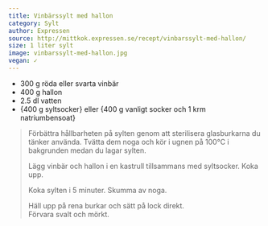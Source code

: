 ```yaml
---
title: Vinbärssylt med hallon
category: Sylt
author: Expressen
source: http://mittkok.expressen.se/recept/vinbarssylt-med-hallon/
size: 1 liter sylt
image: vinbarssylt-med-hallon.jpg
vegan: ✓
---
```


- 300 g röda eller svarta vinbär
- 400 g hallon
- 2.5 dl vatten
- {400 g syltsocker} eller {400 g vanligt socker och 1 krm natriumbensoat}

> Förbättra hållbarheten på sylten genom att sterilisera glasburkarna du tänker använda. Tvätta dem noga och kör i ugnen på 100°C i bakgrunden medan du lagar sylten.
> 
> Lägg vinbär och hallon i en kastrull tillsammans med syltsocker. Koka upp.
> 
> Koka sylten i 5 minuter. Skumma av noga.
> 
> Häll upp på rena burkar och sätt på lock direkt.  
> Förvara svalt och mörkt.
